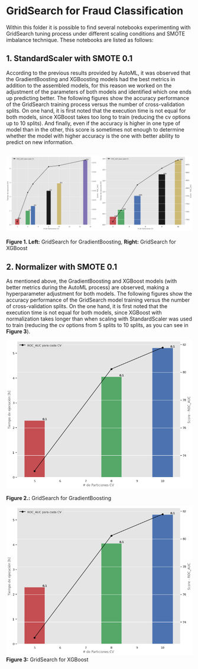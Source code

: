 # GridSearch for Fraud Classification

Within this folder it is possible to find several notebooks experimenting with GridSearch tuning process under different scaling conditions and SMOTE imbalance technique. These notebooks are listed as follows: 

## 1. StandardScaler with SMOTE 0.1
According to the previous results provided by AutoML, it was observed that the GradientBoosting and XGBoosting models had the best metrics in addition to the assembled models, for this reason we worked on the adjustment of the parameters of both models and identified which one ends up predicting better. 
The following figures show the accuracy performance of the GridSearch training process versus the number of cross-validation splits. On one hand, it is first noted that the execution time is not equal for both models, since XGBoost takes too long to train (reducing the cv options up to 10 splits). And finally, even if the accuracy is higher in one type of model than in the other, this score is sometimes not enough to determine whether the model with higher accuracy is the one with better ability to predict on new information. 

![GridSearch for StandardScaler with SMOTE 0.1](https://github.com/fblaura/FraudD/blob/main/3_GridSearch/images/GridSearchSS01.png)
---
**Figure 1. Left:** GridSearch for GradientBoosting, **Right:** GridSearch for XGBoost

## 2. Normalizer with SMOTE 0.1
As mentioned above, the GradientBoosting and XGBoost models (with better metrics during the AutoML process) are observed, making a hyperparameter adjustment for both models.
The following figures show the accuracy performance of the GridSearch model training versus the number of cross-validation splits. On the one hand, it is first noted that the execution time is not equal for both models, since XGBoost with normalization takes longer than when scaling with StandardScaler was used to train (reducing the cv options from 5 splits to 10 splits, as you can see in **Figure 3**). 

![GridSearch GB for Normalizer with SMOTE 0.1](https://github.com/fblaura/FraudD/blob/main/3_GridSearch/images/gridgbm_n01_sized.png)

**Figure 2.:** GridSearch for GradientBoosting 


![GridSearch XGB for Normalizer with SMOTE 0.1](https://github.com/fblaura/FraudD/blob/main/3_GridSearch/images/gridgbm_n01_sized.png)
**Figure 3:** GridSearch for XGBoost
